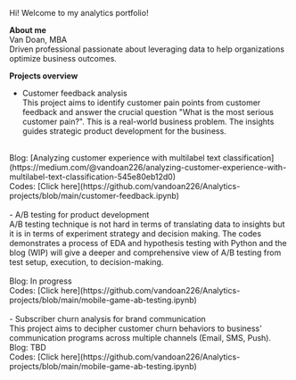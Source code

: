 Hi! Welcome to my analytics portfolio!

**About me** <br>
	Van Doan, MBA <br>
	Driven professional passionate about leveraging data to help organizations optimize business outcomes.

**Projects overview**
- Customer feedback analysis <br>
This project aims to identify customer pain points from customer feedback and answer the crucial question "What is the most serious customer pain?". This is a real-world business problem. The insights guides strategic product development for the business. <br>
<br>
  Blog: [Analyzing customer experience with multilabel text classification](https://medium.com/@vandoan226/analyzing-customer-experience-with-multilabel-text-classification-545e80eb12d0) <br>
	Codes: [Click here](https://github.com/vandoan226/Analytics-projects/blob/main/customer-feedback.ipynb) <br>
 <br>
- A/B testing for product development <br>
A/B testing technique is not hard in terms of translating data to insights but it is in terms of experiment strategy and decision making. The codes demonstrates a process of EDA and hypothesis testing with Python and the blog (WIP) will give a deeper and comprehensive view of A/B testing from test setup, execution, to decision-making. <br>
<br>
  Blog: In progress <br>
  Codes: [Click here](https://github.com/vandoan226/Analytics-projects/blob/main/mobile-game-ab-testing.ipynb) <br>
  <br>
- Subscriber churn analysis for brand communication <br>
This project aims to decipher customer churn behaviors to business' communication programs across multiple channels (Email, SMS, Push).
<br>
Blog: TBD <br>
Codes: [Click here](https://github.com/vandoan226/Analytics-projects/blob/main/mobile-game-ab-testing.ipynb) <br>
  <br>

